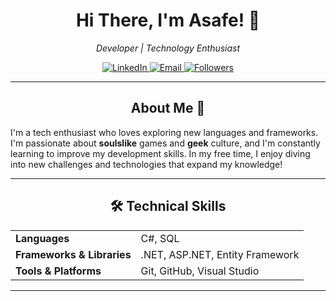 <!-- README.md for a GitHub profile -->

<h1 align="center"> Hi There, I'm Asafe! 👋</h1>

<p align="center">
  <em>Developer | Technology Enthusiast </em>
</p>

<p align="center">
  <a href="https://www.linkedin.com/in/your-profile" target="_blank">
    <img src="https://img.shields.io/badge/LinkedIn-0077B5?style=for-the-badge&logo=linkedin&logoColor=white" alt="LinkedIn">
  </a>
  <a href="mailto:your-email@example.com">
    <img src="https://img.shields.io/badge/Email-D14836?style=for-the-badge&logo=gmail&logoColor=white" alt="Email">
  </a>
  <a href="https://github.com/asafeareas">
    <img src="https://img.shields.io/github/followers/asafeareas?style=for-the-badge" alt="Followers">
  </a>
</p>

---

<h2 align="Center">About Me 💬</h2>

<p>
  I'm a tech enthusiast who loves exploring new languages and frameworks. I'm passionate about <strong>soulslike</strong> games and <strong>geek</strong> culture, and I'm constantly learning to improve my development skills. In my free time, I enjoy diving into new challenges and technologies that expand my knowledge!
</p>

---

<h2 align="Center">🛠️ Technical Skills</h2>

<table align="Center">
  <tr>
    <td><strong>Languages</strong></td>
    <td>C#, SQL</td>
  </tr>
  <tr>
    <td><strong>Frameworks & Libraries</strong></td>
    <td>.NET, ASP.NET, Entity Framework</td>
  </tr>
  <tr>
    <td><strong>Tools & Platforms</strong></td>
    <td>Git, GitHub, Visual Studio</td>
  </tr>
</table>

---
